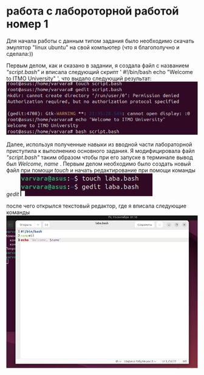 # работа с лабороторной работой номер 1
Для начала работы с данным типом задания было необходимо скачать эмулятор "linux ubuntu" на свой компьютер (что я благополучно и сделала:))

Первым делом, как и сказано в задании, я создала файл с названием _"script.bash"_ и вписала следующий скрипт ' #!/bin/bash echo "Welcome to ITMO University" ', что выдало следующий результат:
![Image alt](https://github.com/patimakerr/patimakerr-in-ITMO/blob/main/лабораторная%201%20с1.JPG)

Далее, используя полученные навыки из вводной части лабораторной приступила к выполнению основного задания. Я модифицировала файл _"script.bash"_ таким образом чтобы при его запуске в терминале вывод был _Welcome, name_ .
Первым делом необходимо было создать новый файл при помощи _touch_ и начать редактирование при помощи команды _gedit
![Image alt](https://github.com/patimakerr/patimakerr-in-ITMO/blob/main/лаба1.2.JPG)_

после чего открылся текстовый редактор, где я вписала следующие команды
![Image alt](https://github.com/patimakerr/patimakerr-in-ITMO/blob/main/лаба%201.3.JPG)

